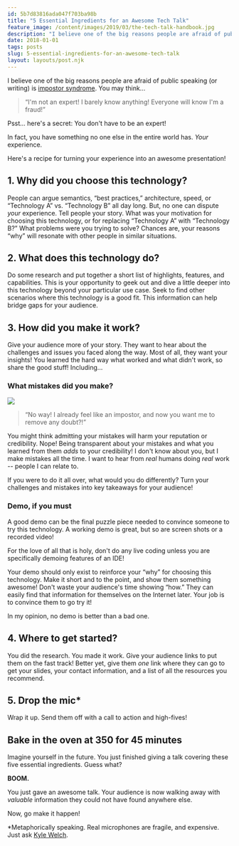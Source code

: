 ```yaml
---
id: 5b7d83816ada047f703ba98b
title: "5 Essential Ingredients for an Awesome Tech Talk"
feature_image: /content/images/2019/03/the-tech-talk-handbook.jpg
description: "I believe one of the big reasons people are afraid of public speaking (or writing) is impostor syndrome. You may think..."
date: 2018-01-01
tags: posts
slug: 5-essential-ingredients-for-an-awesome-tech-talk
layout: layouts/post.njk
---
```


I believe one of the big reasons people are afraid of public speaking (or writing) is [impostor syndrome](https://en.wikipedia.org/wiki/Impostor_syndrome). You may think...

> “I'm not an expert! I barely know anything! Everyone will know I'm a fraud!”

Psst... here's a secret: You don't have to be an expert!

In fact, you have something no one else in the entire world has. _Your_ experience.

Here's a recipe for turning your experience into an awesome presentation!

## 1\. Why did you choose this technology?

People can argue semantics, “best practices,” architecture, speed, or “Technology A” vs. “Technology B” all day long. But, no one can dispute _your_ experience. Tell people your story. What was your motivation for choosing this technology, or for replacing “Technology A” with “Technology B?” What problems were you trying to solve? Chances are, your reasons “why” will resonate with other people in similar situations.

## 2\. What does this technology do?

Do some research and put together a short list of highlights, features, and capabilities. This is your opportunity to geek out and dive a little deeper into this technology beyond your particular use case. Seek to find other scenarios where this technology is a good fit. This information can help bridge gaps for your audience.

## 3\. How did you make it work?

Give your audience more of your story. They want to hear about the challenges and issues you faced along the way. Most of all, they want your insights! You learned the hard way what worked and what didn't work, so share the good stuff! Including…

### What mistakes did you make?

![](/content/images/2018/01/A0AA2FA8-EB76-40AA-90F6-EA5DFC5F4F3F.jpeg)

> “No way! I already feel like an impostor, and now you want me to remove any doubt?!”

You might think admitting your mistakes will harm your reputation or credibility. Nope! Being transparent about your mistakes and what you learned from them _adds_ to your credibility! I don't know about you, but I make mistakes all the time. I want to hear from _real_ humans doing _real_ work -- people I can relate to.

If you were to do it all over, what would you do differently? Turn your challenges and mistakes into key takeaways for your audience!

### Demo, if you must

A good demo can be the final puzzle piece needed to convince someone to try this technology. A working demo is great, but so are screen shots or a recorded video!

For the love of all that is holy, don't do any live coding unless you are specifically demoing features of an IDE!

Your demo should only exist to reinforce your “why” for choosing this technology. Make it short and to the point, and show them something awesome! Don't waste your audience's time showing “how.” They can easily find that information for themselves on the Internet later. Your job is to convince them to go try it!

In my opinion, no demo is better than a bad one.

## 4\. Where to get started?

You did the research. You made it work. Give your audience links to put them on the fast track! Better yet, give them _one_ link where they can go to get your slides, your contact information, and a list of all the resources you recommend.

## 5\. Drop the mic\*

Wrap it up. Send them off with a call to action and high-fives!

## Bake in the oven at 350 for 45 minutes

Imagine yourself in the future. You just finished giving a talk covering these five essential ingredients. Guess what?

**BOOM.**

You just gave an awesome talk. Your audience is now walking away with _valuable_ information they could not have found anywhere else.

Now, go make it happen!

\*Metaphorically speaking. Real microphones are fragile, and expensive. Just ask [Kyle Welch](https://twitter.com/kylewelch).
